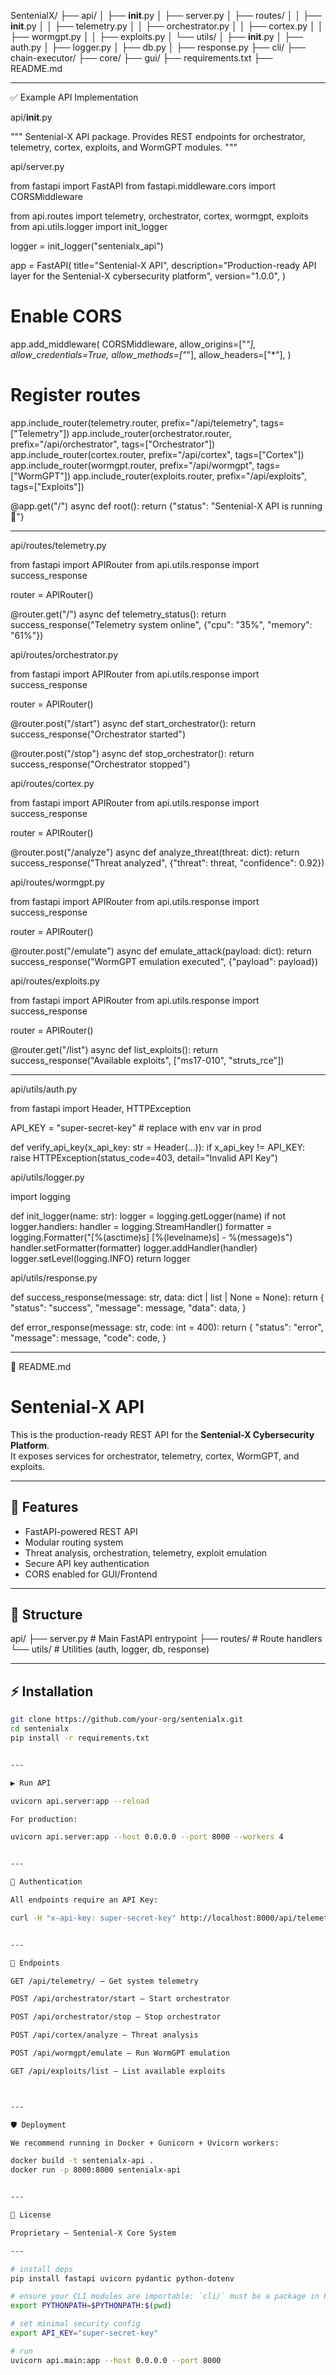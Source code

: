 SentenialX/
 ├── api/
 │   ├── __init__.py
 │   ├── server.py
 │   ├── routes/
 │   │   ├── __init__.py
 │   │   ├── telemetry.py
 │   │   ├── orchestrator.py
 │   │   ├── cortex.py
 │   │   ├── wormgpt.py
 │   │   ├── exploits.py
 │   └── utils/
 │       ├── __init__.py
 │       ├── auth.py
 │       ├── logger.py
 │       ├── db.py
 │       ├── response.py
 ├── cli/
 ├── chain-executor/
 ├── core/
 ├── gui/
 ├── requirements.txt
 ├── README.md


---

✅ Example API Implementation

api/__init__.py

"""
Sentenial-X API package.
Provides REST endpoints for orchestrator, telemetry, cortex, exploits, and WormGPT modules.
"""

api/server.py

from fastapi import FastAPI
from fastapi.middleware.cors import CORSMiddleware

from api.routes import telemetry, orchestrator, cortex, wormgpt, exploits
from api.utils.logger import init_logger

logger = init_logger("sentenialx_api")

app = FastAPI(
    title="Sentenial-X API",
    description="Production-ready API layer for the Sentenial-X cybersecurity platform",
    version="1.0.0",
)

# Enable CORS
app.add_middleware(
    CORSMiddleware,
    allow_origins=["*"],
    allow_credentials=True,
    allow_methods=["*"],
    allow_headers=["*"],
)

# Register routes
app.include_router(telemetry.router, prefix="/api/telemetry", tags=["Telemetry"])
app.include_router(orchestrator.router, prefix="/api/orchestrator", tags=["Orchestrator"])
app.include_router(cortex.router, prefix="/api/cortex", tags=["Cortex"])
app.include_router(wormgpt.router, prefix="/api/wormgpt", tags=["WormGPT"])
app.include_router(exploits.router, prefix="/api/exploits", tags=["Exploits"])

@app.get("/")
async def root():
    return {"status": "Sentenial-X API is running 🚀"}


---

api/routes/telemetry.py

from fastapi import APIRouter
from api.utils.response import success_response

router = APIRouter()

@router.get("/")
async def telemetry_status():
    return success_response("Telemetry system online", {"cpu": "35%", "memory": "61%"})

api/routes/orchestrator.py

from fastapi import APIRouter
from api.utils.response import success_response

router = APIRouter()

@router.post("/start")
async def start_orchestrator():
    return success_response("Orchestrator started")

@router.post("/stop")
async def stop_orchestrator():
    return success_response("Orchestrator stopped")

api/routes/cortex.py

from fastapi import APIRouter
from api.utils.response import success_response

router = APIRouter()

@router.post("/analyze")
async def analyze_threat(threat: dict):
    return success_response("Threat analyzed", {"threat": threat, "confidence": 0.92})

api/routes/wormgpt.py

from fastapi import APIRouter
from api.utils.response import success_response

router = APIRouter()

@router.post("/emulate")
async def emulate_attack(payload: dict):
    return success_response("WormGPT emulation executed", {"payload": payload})

api/routes/exploits.py

from fastapi import APIRouter
from api.utils.response import success_response

router = APIRouter()

@router.get("/list")
async def list_exploits():
    return success_response("Available exploits", ["ms17-010", "struts_rce"])


---

api/utils/auth.py

from fastapi import Header, HTTPException

API_KEY = "super-secret-key"  # replace with env var in prod

def verify_api_key(x_api_key: str = Header(...)):
    if x_api_key != API_KEY:
        raise HTTPException(status_code=403, detail="Invalid API Key")

api/utils/logger.py

import logging

def init_logger(name: str):
    logger = logging.getLogger(name)
    if not logger.handlers:
        handler = logging.StreamHandler()
        formatter = logging.Formatter("[%(asctime)s] [%(levelname)s] - %(message)s")
        handler.setFormatter(formatter)
        logger.addHandler(handler)
        logger.setLevel(logging.INFO)
    return logger

api/utils/response.py

def success_response(message: str, data: dict | list | None = None):
    return {
        "status": "success",
        "message": message,
        "data": data,
    }

def error_response(message: str, code: int = 400):
    return {
        "status": "error",
        "message": message,
        "code": code,
    }


---

📄 README.md

# Sentenial-X API

This is the production-ready REST API for the **Sentenial-X Cybersecurity Platform**.  
It exposes services for orchestrator, telemetry, cortex, WormGPT, and exploits.

---

## 🚀 Features
- FastAPI-powered REST API
- Modular routing system
- Threat analysis, orchestration, telemetry, exploit emulation
- Secure API key authentication
- CORS enabled for GUI/Frontend

---

## 📂 Structure

api/ ├── server.py          # Main FastAPI entrypoint ├── routes/            # Route handlers └── utils/             # Utilities (auth, logger, db, response)

---

## ⚡ Installation
```bash
git clone https://github.com/your-org/sentenialx.git
cd sentenialx
pip install -r requirements.txt


---

▶️ Run API

uvicorn api.server:app --reload

For production:

uvicorn api.server:app --host 0.0.0.0 --port 8000 --workers 4


---

🔑 Authentication

All endpoints require an API Key:

curl -H "x-api-key: super-secret-key" http://localhost:8000/api/telemetry/


---

📡 Endpoints

GET /api/telemetry/ – Get system telemetry

POST /api/orchestrator/start – Start orchestrator

POST /api/orchestrator/stop – Stop orchestrator

POST /api/cortex/analyze – Threat analysis

POST /api/wormgpt/emulate – Run WormGPT emulation

GET /api/exploits/list – List available exploits



---

🛡 Deployment

We recommend running in Docker + Gunicorn + Uvicorn workers:

docker build -t sentenialx-api .
docker run -p 8000:8000 sentenialx-api


---

📜 License

Proprietary – Sentenial-X Core System

---

# install deps
pip install fastapi uvicorn pydantic python-dotenv

# ensure your CLI modules are importable: `cli/` must be a package in PYTHONPATH
export PYTHONPATH=$PYTHONPATH:$(pwd)

# set minimal security config
export API_KEY="super-secret-key"

# run
uvicorn api.main:app --host 0.0.0.0 --port 8000
